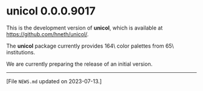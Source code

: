 
# unicol 0.0.0.9017

This is the development version of **unicol**, which is available at <https://github.com/hneth/unicol/>. 

<!-- Log of changes: --> 

The **unicol** package currently provides 164\ color palettes from 65\ institutions. 

We are currently preparing the release of an initial version. 


<!-- Footer:  --> 

---------- 

[File `NEWS.md` updated on 2023-07-13.] 

<!-- eof. -->
